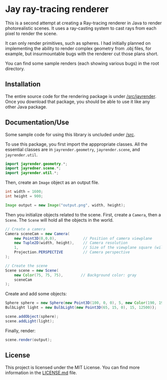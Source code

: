 # Jay ray-tracing renderer
This is a second attempt at creating a Ray-tracing renderer in Java to render photorealistic scenes. It uses a ray-casting system to cast rays from each pixel to render the scene.

It can only render primitives, such as spheres. I had initially planned on implementing the ability to render complex geometry from .obj files, for example, but insurmountable bugs with the renderer cut those plans short.

You can find some sample renders (each showing various bugs) in the root directory.

## Installation
The entire source code for the rendering package is under [/src/jayrender](/src/jayrender). Once you download that package, you should be able to use it like any other Java package.

## Documentation/Use
Some sample code for using this library is uncluded under [/src](/src).

To use this package, you first import the apppropriate classes. All the essential classes are in `jayrender.geometry`, `jayrender.scene`, and `jayrender.util`.
```java
import jayrender.geometry.*;
import jayredner.scene.*;
import jayrender.util.*;
```

Then, create an `Image` object as an output file.

```java
int width = 1600;
int height = 900;

Image output = new Image("output.png", width, height);
```

Then you initialize objects related to the scene. First, create a `Camera`, then a `Scene`. The `Scene` will hold all the objects in the world.

```java
// Create a camera
Camera sceneCam = new Camera(
    new Point3D(0,0,0),            // Position of camera viewplane
    new Tuple2D(width, height),    // Camera resolution
    1,                             // Size of the viewplane square (will be scaled)
    Projection.PERSPECTIVE         // Camera perspective
);

// Create the scene
Scene scene = new Scene(
    new Color(75, 75, 75),        // Background color: gray
    sceneCam
);
```

Create and add some objects:

```java
Sphere sphere = new Sphere(new Point3D(100, 0, 0), 5, new Color(190, 190, 255));
BulbLight light = new BulbLight(new Point3D(65, 15, 0), 15, 12500));

scene.addObject(sphere);
scene.addLight(light);
```

Finally, render:

```java
scene.render(output);
```

## License
This project is licensed under the MIT License. You can find more information in the [LICENSE.md](LICENSE.md) file.

